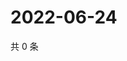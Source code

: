 # 2022-06-24

共 0 条

<!-- BEGIN WEIBO -->
<!-- 最后更新时间 Fri Jun 24 2022 12:24:37 GMT+0800 (China Standard Time) -->

<!-- END WEIBO -->
